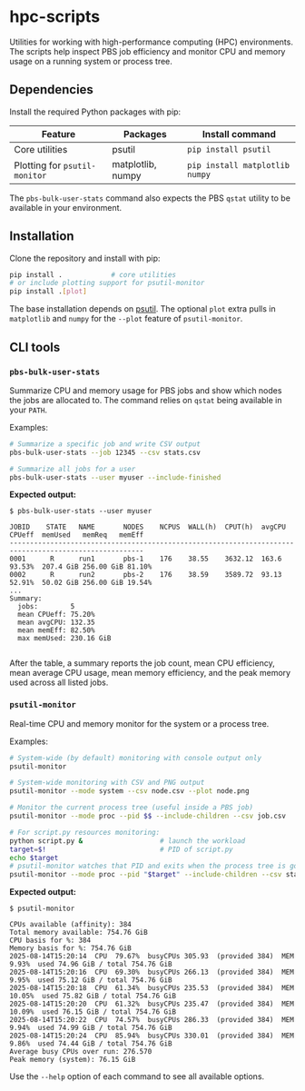 # hpc-scripts

Utilities for working with high-performance computing (HPC) environments. The scripts
help inspect PBS job efficiency and monitor CPU and memory usage on a running
system or process tree.

## Dependencies

Install the required Python packages with pip:

| Feature | Packages | Install command |
| ------- | -------- | ---------------- |
| Core utilities | psutil | `pip install psutil` |
| Plotting for `psutil-monitor` | matplotlib, numpy | `pip install matplotlib numpy` |

The `pbs-bulk-user-stats` command also expects the PBS `qstat` utility to be
available in your environment.

## Installation

Clone the repository and install with pip:

```bash
pip install .            # core utilities
# or include plotting support for psutil-monitor
pip install .[plot]
```

The base installation depends on [psutil](https://pypi.org/project/psutil/).
The optional `plot` extra pulls in `matplotlib` and `numpy` for the `--plot`
feature of `psutil-monitor`.

## CLI tools

### `pbs-bulk-user-stats`

Summarize CPU and memory usage for PBS jobs and show which nodes the jobs are
allocated to. The command relies on `qstat` being available in your `PATH`.

Examples:

```bash
# Summarize a specific job and write CSV output
pbs-bulk-user-stats --job 12345 --csv stats.csv 

# Summarize all jobs for a user
pbs-bulk-user-stats --user myuser --include-finished
```

**Expected output:**
```
$ pbs-bulk-user-stats --user myuser

JOBID    STATE   NAME       NODES    NCPUS  WALL(h)  CPUT(h)  avgCPU  CPUeff  memUsed   memReq   memEff
-------------------------------------------------------------------------------------------------------
0001      R      run1		pbs-1    176    38.55    3632.12  163.6  93.53%  207.4 GiB 256.00 GiB 81.10%
0002      R      run2		pbs-2    176    38.59    3589.72  93.13  52.91%  50.02 GiB 256.00 GiB 19.54%
...
Summary:
  jobs:        5
  mean CPUeff: 75.20%
  mean avgCPU: 132.35
  mean memEff: 82.50%
  max memUsed: 230.16 GiB


```

After the table, a summary reports the job count, mean CPU efficiency,
mean average CPU usage, mean memory efficiency, and the peak memory used
across all listed jobs.

### `psutil-monitor`

Real-time CPU and memory monitor for the system or a process tree.

Examples:

```bash
# System-wide (by default) monitoring with console output only
psutil-monitor

# System-wide monitoring with CSV and PNG output
psutil-monitor --mode system --csv node.csv --plot node.png

# Monitor the current process tree (useful inside a PBS job)
psutil-monitor --mode proc --pid $$ --include-children --csv job.csv

# For script.py resources monitoring:
python script.py &                   # launch the workload
target=$!                            # PID of script.py
echo $target
# psutil-monitor watches that PID and exits when the process tree is gone
psutil-monitor --mode proc --pid "$target" --include-children --csv stat.csv --plot plot.png

```
**Expected output:**
```
$ psutil-monitor

CPUs available (affinity): 384
Total memory available: 754.76 GiB
CPU basis for %: 384
Memory basis for %: 754.76 GiB
2025-08-14T15:20:14  CPU  79.67%  busyCPUs 305.93  (provided 384)  MEM   9.93%  used 74.96 GiB / total 754.76 GiB
2025-08-14T15:20:16  CPU  69.30%  busyCPUs 266.13  (provided 384)  MEM   9.95%  used 75.12 GiB / total 754.76 GiB
2025-08-14T15:20:18  CPU  61.34%  busyCPUs 235.53  (provided 384)  MEM  10.05%  used 75.82 GiB / total 754.76 GiB
2025-08-14T15:20:20  CPU  61.32%  busyCPUs 235.47  (provided 384)  MEM  10.09%  used 76.15 GiB / total 754.76 GiB
2025-08-14T15:20:22  CPU  74.57%  busyCPUs 286.33  (provided 384)  MEM   9.94%  used 74.99 GiB / total 754.76 GiB
2025-08-14T15:20:24  CPU  85.94%  busyCPUs 330.01  (provided 384)  MEM   9.86%  used 74.44 GiB / total 754.76 GiB
Average busy CPUs over run: 276.570
Peak memory (system): 76.15 GiB

```

Use the `--help` option of each command to see all available options.
